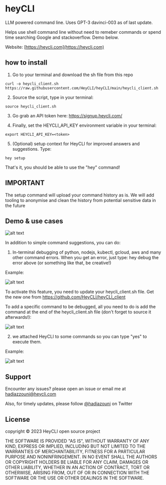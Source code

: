 # heyCLI

LLM powered command line. Uses GPT-3 davinci-003 as of last update. 

Helps use shell command line without need to remeber commands or spend time searching Google and stackoverflow. Demo below.

Website: [https://heycli.com](https://heycli.com)

## how to install

1. Go to your terminal and download the sh file from this repo 

```
curl -o heycli_client.sh https://raw.githubusercontent.com/HeyCLI/heyCLI/main/heycli_client.sh
```

2. Source the script, type in your terminal:  

```
source heycli_client.sh
```

3. Go grab an API token here: https://signup.heycli.com/

4. Finally, set the HEYCLI_API_KEY environment variable in your terminal: 

```
export HEYCLI_API_KEY=<token>
```
5. (Optional) setup context for HeyCLI for improved answers and suggestions. Type:

```
hey setup
```

That's it, you should be able to use the "hey" command!

## IMPORTANT 
The setup command will upload your command history as is. We will add tooling to anonymise and clean the history from potential sensitive data in the future

## Demo & use cases

![alt text](https://github.com/HeyCLI/heyCLI_client/blob/main/assets/demo_heycli.gif)

In addition to simple command suggestions, you can do:

1.  In-terminal debugging of python, nodejs, kubectl, gcloud, aws and many other command errors. When you get an error, just type: hey debug the error above (or something like that, be creative!) 

Example:

![alt text](https://github.com/HeyCLI/heyCLI_client/blob/main/assets/debug.png)

To activate this feature, you need to update your heycli_client.sh file. Get the new one from https://github.com/HeyCLI/heyCLI_client

To add a specific command to be debugged, all you need to do is add the command at the end of the heycli_client.sh file (don't forget to source it afterwards!):

![alt text](https://github.com/HeyCLI/heyCLI_client/blob/main/assets/add_commands.png)

2. we attached HeyCLI to some commands so you can type "yes" to execute them. 

Example:

![alt text](https://github.com/HeyCLI/heyCLI_client/blob/main/assets/execute.png)

## Support

Encounter any issues? please open an issue or email me at hadiazzouni@heycli.com

Also, for timely updates, please follow [@hadiazouni](https://twitter.com/hadiazouni) on Twitter 

## License
  
   copyright © 2023 HeyCLI open source project

   THE SOFTWARE IS PROVIDED "AS IS", WITHOUT WARRANTY OF ANY KIND, EXPRESS OR
   IMPLIED, INCLUDING BUT NOT LIMITED TO THE WARRANTIES OF MERCHANTABILITY,
   FITNESS FOR A PARTICULAR PURPOSE AND NONINFRINGEMENT. IN NO EVENT SHALL THE
   AUTHORS OR COPYRIGHT HOLDERS BE LIABLE FOR ANY CLAIM, DAMAGES OR OTHER
   LIABILITY, WHETHER IN AN ACTION OF CONTRACT, TORT OR OTHERWISE, ARISING FROM,
   OUT OF OR IN CONNECTION WITH THE SOFTWARE OR THE USE OR OTHER DEALINGS IN THE
   SOFTWARE.
